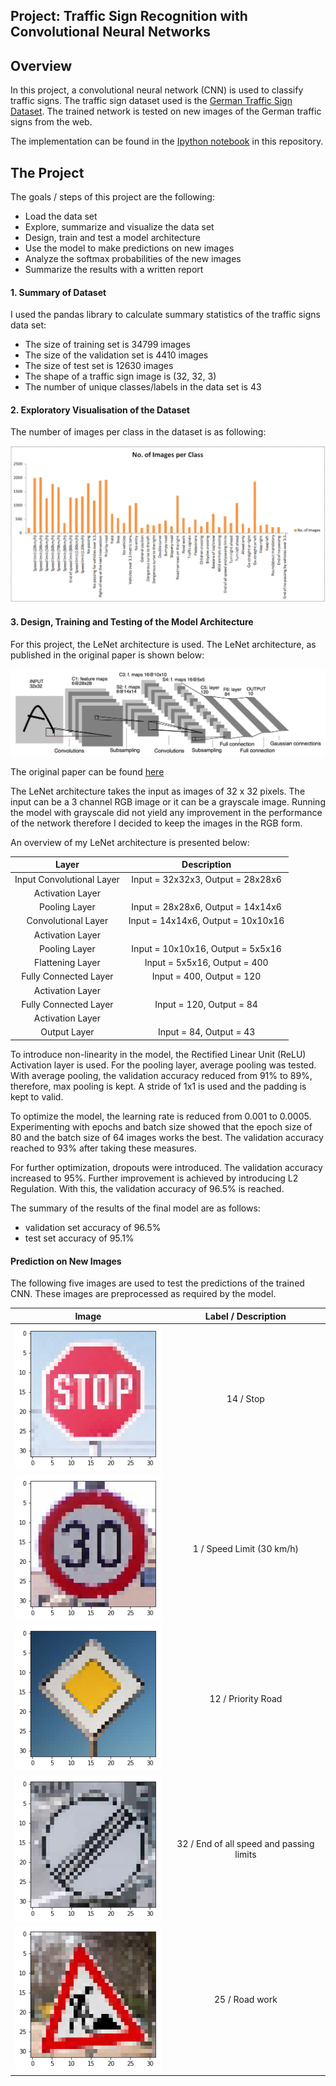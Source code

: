 ## Project: Traffic Sign Recognition with Convolutional Neural Networks

Overview
---

In this project, a convolutional neural network (CNN) is used to classify traffic signs. The traffic sign dataset used is the
 [German Traffic Sign Dataset](http://benchmark.ini.rub.de/?section=gtsrb&subsection=dataset). The trained network is tested on new images of the German traffic signs from the web.

The implementation can be found in the [Ipython notebook](https://github.com/umarkhan048/Udacity-Traffic-Sign-Classifier/blob/master/Traffic_Sign_Classifier.ipynb) in this repository.

The Project
---
The goals / steps of this project are the following:

* Load the data set
* Explore, summarize and visualize the data set
* Design, train and test a model architecture
* Use the model to make predictions on new images
* Analyze the softmax probabilities of the new images
* Summarize the results with a written report

#### 1. Summary of Dataset

I used the pandas library to calculate summary statistics of the traffic signs data set:

* The size of training set is 34799 images
* The size of the validation set is 4410 images
* The size of test set is 12630 images
* The shape of a traffic sign image is (32, 32, 3)
* The number of unique classes/labels in the data set is 43

#### 2. Exploratory Visualisation of the Dataset

The number of images per class in the dataset is as following:

![Images_per_class](ReadMe_Images/number_imgs_per_class.PNG)

#### 3. Design, Training and Testing of the Model Architecture

For this project, the LeNet architecture is used. The LeNet architecture, as published in the original paper is shown below:

![LeNet_Architecture](ReadMe_Images/LeNet_Architecture.png)

The original paper can be found [here](http://yann.lecun.com/exdb/publis/pdf/lecun-01a.pdf)

The LeNet architecture takes the input as images of 32 x 32 pixels. The input can be a 3 channel RGB image or 
it can be a grayscale image. Running the model with grayscale did not yield any improvement in the performance of the network 
therefore I decided to keep the images in the RGB form.

An overview of my LeNet architecture is presented below:

| Layer         	   	        |     Description	        					  | 
|:----------------------------:|:----------------------------------------------:| 
| Input Convolutional Layer    |Input = 32x32x3, Output = 28x28x6               |
| Activation Layer             |                                                |
| Pooling Layer                |Input = 28x28x6, Output = 14x14x6               |
| Convolutional Layer          |Input = 14x14x6, Output = 10x10x16              |
| Activation Layer             |                                                |
| Pooling Layer                |Input = 10x10x16, Output = 5x5x16               |
| Flattening Layer             |Input = 5x5x16, Output = 400                    |
| Fully Connected Layer        |Input = 400, Output = 120                       |
| Activation Layer             |                                                |
| Fully Connected Layer        |Input = 120, Output = 84                        |
| Activation Layer             |                                                |
| Output Layer                 |Input = 84, Output = 43                         |

To introduce non-linearity in the model, the Rectified Linear Unit (ReLU) Activation layer is used.
For the pooling layer, average pooling was tested. With average pooling, the validation accuracy reduced from
91% to 89%, therefore, max pooling is kept. A stride of 1x1 is used and the padding is kept to valid.

To optimize the model, the learning rate is reduced from 0.001 to 0.0005. Experimenting with epochs and batch size showed that 
the epoch size of 80 and the batch size of 64 images works the best. The validation accuracy reached to 93% after taking these measures.

For further optimization, dropouts were  introduced. The validation accuracy increased to 95%. Further improvement is achieved by
introducing L2 Regulation. With this, the validation accuracy of 96.5% is reached.

The summary of the results of the final model are as follows:

* validation set accuracy of 96.5%
* test set accuracy of 95.1%

#### Prediction on New Images

The following five images are used to test the predictions of the trained CNN. These images are preprocessed as required by the model.

| Image         	   	                     |     Label / Description	                      |
|:-----------------------------------------:|:---------------------------------------------:|
|![Test_Image1](ReadMe_Images/Bild_1.png)   |   14 / Stop                                   |
|![Test_Image2](ReadMe_Images/Bild_2.png)   |   1  / Speed Limit (30 km/h)                  |
|![Test_Image3](ReadMe_Images/Bild_3.png)   |   12 / Priority Road                          |
|![Test_Image4](ReadMe_Images/Bild_4.png)   |   32 / End of all speed and passing limits    |
|![Test_Image5](ReadMe_Images/Bild_5.png)   |   25 / Road work                              |